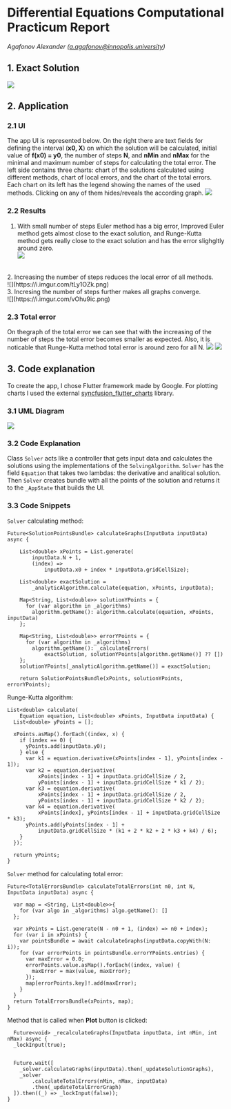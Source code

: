 # Differential Equations Computational Practicum Report
*Agafonov Alexander (a.agafonov@innopolis.university)*

## 1. Exact Solution
![](https://i.imgur.com/KbXrvmK.png)


## 2. Application
### 2.1 UI
The app UI is represented below.
On the right there are text fields for defining the interval (**x0, X**) on which the solution will be calculated, initial value of **f(x0) = y0**, the number of steps **N**, and **nMin** and **nMax** for the minimal and maximum number of steps for calculating the total error.
The left side contains three charts: chart of the solutions calculated using different methods, chart of local errors, and the chart of the total errors.
Each chart on its left has the legend showing the names of the used methods. Clicking on any of them hides/reveals the according graph.
![](https://i.imgur.com/6HRicF3.png)
### 2.2 Results
1. With small number of steps Euler method has a big error, Improved Euler method gets almost close to the exact solution, and Runge-Kutta method gets really close to the exact solution and has the error slighgltly around zero. <br />
![](https://i.imgur.com/hMNSw0T.png)
 <br /> 
2. Increasing the number of steps reduces the local error of all methods. <br /> 
![](https://i.imgur.com/tLy1OZk.png)
 <br /> 
3. Incresing the number of steps further makes all graphs converge. <br /> 
![](https://i.imgur.com/vOhu9ic.png)

### 2.3 Total error
On thegraph of the total error we can see that with the increasing of the number of steps the total error becomes smaller as expected. Also, it is noticable that Runge-Kutta method total error is around zero for all N.
![](https://i.imgur.com/oYLwguR.png)
![](https://i.imgur.com/4acpWhd.png)


## 3. Code explanation
To create the app, I chose Flutter framework made by Google. For plotting charts I used the external [syncfusion_flutter_charts](https://pub.dev/packages/syncfusion_flutter_charts) library.

### 3.1 UML Diagram
![](https://i.imgur.com/0pDUhCD.png)

### 3.2 Code Explanation

Class ```Solver``` acts like a controller that gets input data and calculates the solutions using the implementations of the ```SolvingAlgorithm```. ```Solver``` has the field ```Equation``` that takes two lambdas: the derivative and analitical solution. Then ```Solver``` creates bundle with all the points of the solution and returns it to the ```_AppState``` that builds the UI.

### 3.3 Code Snippets

```Solver``` calculating method:
``` 
Future<SolutionPointsBundle> calculateGraphs(InputData inputData) async {

    List<double> xPoints = List.generate(
        inputData.N + 1,
        (index) =>
            inputData.x0 + index * inputData.gridCellSize);

    List<double> exactSolution =
        _analyticAlgorithm.calculate(equation, xPoints, inputData);

    Map<String, List<double>> solutionYPoints = {
      for (var algorithm in _algorithms)
        algorithm.getName(): algorithm.calculate(equation, xPoints, inputData)
    };

    Map<String, List<double>> errorYPoints = {
      for (var algorithm in _algorithms)
        algorithm.getName(): _calculateErrors(
            exactSolution, solutionYPoints[algorithm.getName()] ?? [])
    };
    solutionYPoints[_analyticAlgorithm.getName()] = exactSolution;

    return SolutionPointsBundle(xPoints, solutionYPoints, errorYPoints);
  ```
  
  Runge-Kutta algorithm: 
  ```
  List<double> calculate(
      Equation equation, List<double> xPoints, InputData inputData) {
    List<double> yPoints = [];

    xPoints.asMap().forEach((index, x) {
      if (index == 0) {
        yPoints.add(inputData.y0);
      } else {
        var k1 = equation.derivative(xPoints[index - 1], yPoints[index - 1]);
        var k2 = equation.derivative(
            xPoints[index - 1] + inputData.gridCellSize / 2,
            yPoints[index - 1] + inputData.gridCellSize * k1 / 2);
        var k3 = equation.derivative(
            xPoints[index - 1] + inputData.gridCellSize / 2,
            yPoints[index - 1] + inputData.gridCellSize * k2 / 2);
        var k4 = equation.derivative(
            xPoints[index], yPoints[index - 1] + inputData.gridCellSize * k3);
        yPoints.add(yPoints[index - 1] +
            inputData.gridCellSize * (k1 + 2 * k2 + 2 * k3 + k4) / 6);
      }
    });

    return yPoints;
  }
  ```
  
  ```Solver``` method for calculating total error:
  ```
  Future<TotalErrorsBundle> calculateTotalErrors(int n0, int N, InputData inputData) async {
  
    var map = <String, List<double>>{
      for (var algo in _algorithms) algo.getName(): []
    };
    
    var xPoints = List.generate(N - n0 + 1, (index) => n0 + index);
    for (var i in xPoints) {
      var pointsBundle = await calculateGraphs(inputData.copyWith(N: i));
      for (var errorPoints in pointsBundle.errorYPoints.entries) {
        var maxError = 0.0;
        errorPoints.value.asMap().forEach((index, value) {
          maxError = max(value, maxError);
        });
        map[errorPoints.key]!.add(maxError);
      }
    }
    return TotalErrorsBundle(xPoints, map);
  }
  ```
  
  Method that is called when **Plot** button is clicked:
  ```
    Future<void> _recalculateGraphs(InputData inputData, int nMin, int nMax) async {
    _lockInput(true);
    

    Future.wait([
      _solver.calculateGraphs(inputData).then(_updateSolutionGraphs),
      _solver
          .calculateTotalErrors(nMin, nMax, inputData)
          .then(_updateTotalErrorGraph)
    ]).then((_) => _lockInput(false));
  }
  ```





